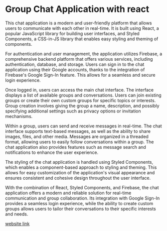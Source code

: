 # Group Chat Application with react

This chat application is a modern and user-friendly platform that allows users to communicate with each other in real-time. It is built using React, a popular JavaScript library for building user interfaces, and Styled Components, a CSS-in-JS library that enables easy styling and theming of components.

For authentication and user management, the application utilizes Firebase, a comprehensive backend platform that offers various services, including authentication, database, and storage. Users can sign in to the chat application using their Google accounts, thanks to the integration of Firebase's Google Sign-In feature. This allows for a seamless and secure login experience.

Once logged in, users can access the main chat interface. The interface displays a list of available groups and conversations. Users can join existing groups or create their own custom groups for specific topics or interests. Group creation involves giving the group a name, description, and possibly specifying additional settings such as privacy options or invitation mechanisms.

Within a group, users can send and receive messages in real-time. The chat interface supports text-based messages, as well as the ability to share images, files, and other media. Messages are organized in a threaded format, allowing users to easily follow conversations within a group. The chat application also provides features such as message search and notifications to enhance the user experience.

The styling of the chat application is handled using Styled Components, which enables a component-based approach to styling and theming. This allows for easy customization of the application's visual appearance and ensures consistent and cohesive design throughout the user interface.

With the combination of React, Styled Components, and Firebase, the chat application offers a modern and reliable solution for real-time communication and group collaboration. Its integration with Google Sign-In provides a seamless login experience, while the ability to create custom groups allows users to tailor their conversations to their specific interests and needs.

[website link](https://chat-application-a41a4.web.app/)
